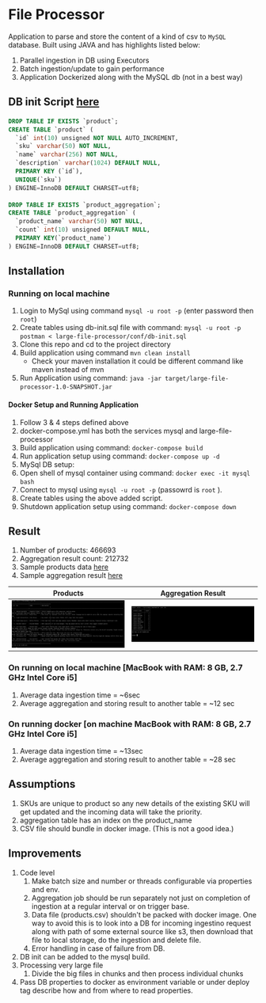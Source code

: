 # File Processor
Application to parse and store the content of a kind of csv to `MySQL` database. Built using 
JAVA and has highlights listed below:
1. Parallel ingestion in DB using Executors
2. Batch ingestion/update to gain performance
3. Application Dockerized along with the MySQL db (not in a best way)

## DB init Script [here](https://github.com/gauravshelangia/large-file-processor/blob/master/conf/db-init.sql)
```sql
DROP TABLE IF EXISTS `product`;
CREATE TABLE `product` (
  `id` int(10) unsigned NOT NULL AUTO_INCREMENT,
  `sku` varchar(50) NOT NULL,
  `name` varchar(256) NOT NULL,
  `description` varchar(1024) DEFAULT NULL,
  PRIMARY KEY (`id`),
  UNIQUE(`sku`)
) ENGINE=InnoDB DEFAULT CHARSET=utf8;

DROP TABLE IF EXISTS `product_aggregation`;
CREATE TABLE `product_aggregation` (
  `product_name` varchar(50) NOT NULL,
  `count` int(10) unsigned DEFAULT NULL,
  PRIMARY KEY(`product_name`)
) ENGINE=InnoDB DEFAULT CHARSET=utf8;
```

## Installation
### Running on local machine
1. Login to MySql using command `mysql -u root -p` (enter password then `root`)
2. Create tables using db-init.sql file with command: `mysql -u root -p postman < large-file-processor/conf/db-init.sql`
3. Clone this repo and cd to the project directory
4. Build application using command `mvn clean install` 
    - Check your maven installation it could be different command like maven instead of mvn
5. Run Application using command: `java -jar target/large-file-processor-1.0-SNAPSHOT.jar `

#### Docker Setup and Running Application
1. Follow 3 & 4 steps defined above
2. docker-compose.yml has both the services mysql and large-file-processor
3. Build application using command: `docker-compose build`
4. Run application setup using command: `docker-compose up -d`
5. MySql DB setup: 
  1. Open shell of mysql container using command: `docker exec -it mysql bash`
  2. Connect to mysql using `mysql -u root -p` (passowrd is `root` ). 
  3. Create tables using the above added script.
5. Shutdown application setup using command: `docker-compose down`

## Result
1. Number of products: 466693
2. Aggregation result count: 212732
3. Sample products data [here](images/products.png)
4. Sample aggregation result [here](images/product_agg.png)  

Products             |  Aggregation Result
:-------------------------:|:-------------------------:
![](images/products.png) | ![](images/product_agg.png)


### On running on local machine [MacBook with RAM: 8 GB, 2.7 GHz Intel Core i5]
1. Average data ingestion time = ~6sec
2. Average aggregation and storing result to another table = ~12 sec

### On running docker [on machine MacBook with RAM: 8 GB, 2.7 GHz Intel Core i5]
1. Average data ingestion time = ~13sec
2. Average aggregation and storing result to another table = ~28 sec

## Assumptions
1. SKUs are unique to product so any new details of the existing SKU will get updated and 
the incoming data will take the priority.
2. aggregation table has an index on the product_name
3. CSV file should bundle in docker image. (This is not a good idea.) 

## Improvements
1. Code level
    1. Make batch size and number or threads configurable via properties and env.
    2. Aggregation job should be run separately not just on completion of ingestion at a 
    regular interval or on trigger base.
    3. Data file (products.csv) shouldn't be packed with docker image. One way to avoid this
    is to look into a DB for incoming ingestino request along with path of some external source
    like s3, then download that file to local storage, do the ingestion and delete file.
    4. Error handling in case of failure from DB.
2. DB init can be added to the mysql build.
3. Processing very large file
    1. Divide the big files in chunks and then process individual chunks
4. Pass DB properties to docker as environment variable or under deploy tag describe how and
from where to read properties.
